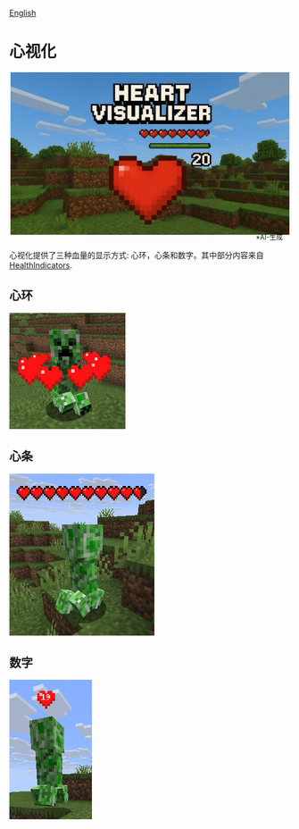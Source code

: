 [English](README.md)
# 心视化
<div style="text-align:center">
  <img src="res/Heart%20Visualizer_16_9.png" alt="mod"/>
  <p style="font-size: 12px; margin: -8px 2px 2px 430px; 0;">*AI-生成</p>
</div>

心视化提供了三种血量的显示方式: 心环，心条和数字。其中部分内容来自 [HealthIndicators](https://github.com/AdyTech99/HealthIndicators).

## 心环
![Circle.png](res/Circle.png)

## 心条
![Bar.png](res/Bar.png)

## 数字
![Numeric.png](res/Numeric.png)
